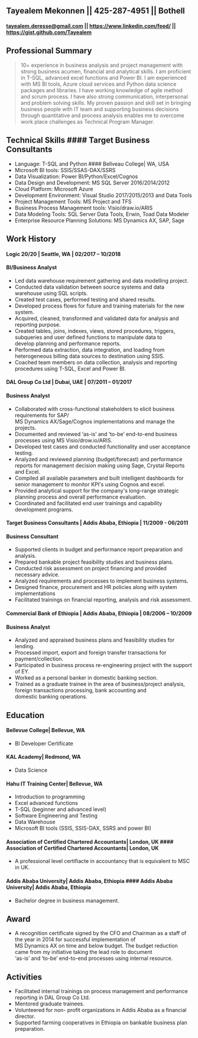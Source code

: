 ## Tayealem Mekonnen || 425-287-4951 || Bothell
#### tayealem.deresse@gmail.com || https://www.linkedin.com/feed/ || https://gist.github.com/Tayealem	
## Professional Summary	
 > 10+ experience in business analysis and project management with strong business acumen, financial and analytical skills. I am proficient in T-SQL, advanced excel functions and Power BI. I am experienced with MS BI tools, Azure cloud services and Python data science packages and libraries. I have working knowledge of agile method and scrum process. I have also strong communication, interpersonal and problem solving skills. My proven passion and skill set in bringing business people with IT team and supporting business decisions through quantitative and process analysis enables me to overcome work place challenges as Technical Program Manager.   	
## Technical Skills 	#### Target Business Consultants
* Language: T-SQL and Python	#### Bellveau College| WA, USA 
*	Microsoft BI tools: SSIS/SSAS-DAX/SSRS	
*	Data Visualization: Power BI/Python/Excel/Cognos	
*	Data Design and Development: MS SQL Server 2016/2014/2012 	
*	Cloud Platform: Microsoft Azure	
*	Development Environment: Visual Studio 2017/2015/2013 and Data Tools	
*	Project Management Tools: MS Project and TFS	
*	Business Process Management tools: Visio/draw.io/ARIS	
*	Data Modeling Tools: SQL Server Data Tools, Erwin, Toad Data Modeler 	
*	Enterprise Resource Planning Solutions: MS Dynamics AX, SAP, Sage	
	
## Work History 	
#### Logic 20/20 | Seattle, WA | 02/2017 – 10/2018	
#### BI/Business Analyst	
*	Led data warehouse requirement gathering and data modelling project.	
* Conducted data validation between source systems and data warehouse using SQL scripts.	
*	Created test cases, performed testing and shared results.	
*	Developed process flows for future and training materials for the new system.	
*	Acquired, cleaned, transformed and validated data for analysis and reporting purpose.	
*	Created tables, joins, indexes, views, stored procedures, triggers, subqueries and user defined functions to manipulate data to 	
  develop planning and performance reports.	
*	Performed data extraction, data integration, and loading from heterogeneous billing data sources to destination using SSIS.	
*	Coached team members on data collection, analysis and reporting procedures using T-SQL, Excel and Power BI.	

#### DAL Group Co Ltd | Dubai, UAE | 07/2011 – 01/2017	
#### Business Analyst	
*	Collaborated with cross-functional stakeholders to elicit business requirements for SAP/	
  MS Dynamics AX/Sage/Cognos implementations and manage the projects.	
*	Documented and reviewed ‘as-is’ and ‘to-be’ end-to-end business processes using MS Visio/drow.io/ARIS. 	
*	Developed test cases and conducted functionality and user acceptance testing.	
*	Analyzed and reviewed planning (budget/forecast) and performance reports for management decision making using Sage, Crystal Reports 	
  and Excel. 	
*	Compiled all available parameters and built intelligent dashboards for senior management to monitor KPI's using Cognos and excel.	
*	Provided analytical support for the company's long-range strategic planning process and overall performance evaluation.	
*	Coordinated and facilitated end user trainings and capability development programs. 	

#### Target Business Consultants | Addis Ababa, Ethiopia | 11/2009 - 06/2011	
#### Business Consultant                                       	
*	Supported clients in budget and performance report preparation and analysis.	
*	Prepared bankable project feasibility studies and business plans. 	
*	Conducted risk assessment on project financing and provided necessary advice.	
*	Analyzed requirements and processes to implement business systems.	
*	Designed finance, procurement and HR policies along with system implementations 	
*	Facilitated trainings on financial reporting, analysis and risk assessment.	

#### Commercial Bank of Ethiopia | Addis Ababa, Ethiopia | 08/2006 – 10/2009	
#### Business Analyst                                 	
*	Analyzed and appraised business plans and feasibility studies for lending.	
*	Processed import, export and foreign transfer transactions for payment/collection.	
*	Participated in business process re-engineering project with the support of EY.	
*	Worked as a personal banker in domestic banking section.	
*	Trained as a graduate trainee in the area of business/project analysis, foreign transactions processing, bank accounting and 	
  domestic banking operations.	

## Education 

#### Bellevue College| Bellevue, WA 	
* BI Developer Certificate

#### KAL Academy| Redmond, WA 	
* Data Science  	

#### Hahu IT Training Center| Bellevue, WA 	
* Introduction to programming	
*	Excel advanced functions	
*	T-SQL (beginner and advanced level)	
*	Software Engineering and Testing	
*	Data Warehouse	
*	Microsoft BI tools (SSIS, SSIS-DAX, SSRS and power BI) 	

#### Association of Certified Chartered Accountants| London, UK 	#### Association of Certified Chartered Accountants| London, UK 
* A professional level certifiacte in accountancy that is equivalent to MSC in UK.	

#### Addis Ababa University| Addis Ababa, Ethiopia 	#### Addis Ababa University| Addis Ababa, Ethiopia 
* Bachelor degree in business management.  	

## Award ##	
* A recognition certificate signed by the CFO and Chairman as a staff of the year in 2014 for successful implementation of 	
  MS Dynamics AX on time and below budget. The budget reduction came from my initiative taking the lead role to document 	
  ‘as-is’ and ‘to-be’ end-to-end processes using internal resource.	


## Activities ##	
* Facilitated internal trainings on process management and performance reporting in DAL Group Co Ltd.	
* Mentored graduate trainees.	
* Volunteered for non- profit organizations in Addis Ababa as a financial director. 	
* Supported farming cooperatives in Ethiopia on bankable business plan preparation.
